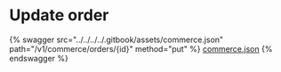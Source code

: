# Update order

{% swagger src="../../../../.gitbook/assets/commerce.json" path="/v1/commerce/orders/{id}" method="put" %}
[commerce.json](../../../../.gitbook/assets/commerce.json)
{% endswagger %}
